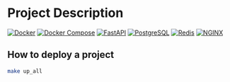 # Project Description
[![Docker](https://img.shields.io/badge/Docker-2496ED?logo=docker&logoColor=white)]()
[![Docker Compose](https://img.shields.io/badge/Docker%20Compose-2496ED?logo=docker&logoColor=white)]()
[![FastAPI](https://img.shields.io/badge/FastAPI-009688?logo=fastapi&logoColor=white)]()
[![PostgreSQL](https://img.shields.io/badge/PostgreSQL-336791?logo=postgresql&logoColor=white)]()
[![Redis](https://img.shields.io/badge/Redis-DC382D?logo=redis&logoColor=white)]()
[![NGINX](https://img.shields.io/badge/NGINX-269539?logo=nginx&logoColor=white)]()


## How to deploy a project

```bash
make up_all
```
